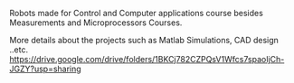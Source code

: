 Robots made for Control and Computer applications course besides Measurements and Microprocessors Courses.

More details about the projects such as Matlab Simulations, CAD design ..etc.
https://drive.google.com/drive/folders/1BKCj782CZPQsV1Wfcs7spaoIjCh-JGZY?usp=sharing

